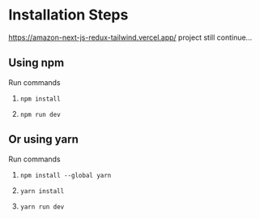 # Installation Steps

https://amazon-next-js-redux-tailwind.vercel.app/  project still continue...

## Using npm

Run commands

1) ```npm install```


2) ```npm run dev```


## Or using yarn

Run commands 

1) ```npm install --global yarn```

2) ```yarn install```

3) ```yarn run dev```


